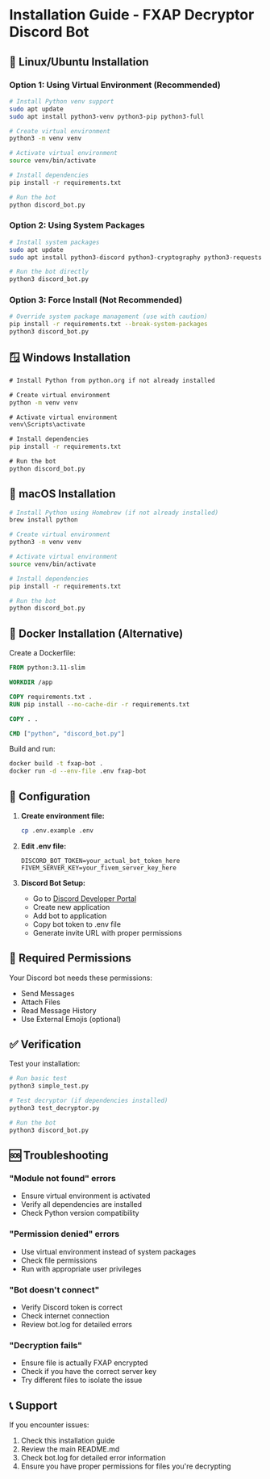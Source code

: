# Installation Guide - FXAP Decryptor Discord Bot

## 🐧 Linux/Ubuntu Installation

### Option 1: Using Virtual Environment (Recommended)

```bash
# Install Python venv support
sudo apt update
sudo apt install python3-venv python3-pip python3-full

# Create virtual environment
python3 -m venv venv

# Activate virtual environment
source venv/bin/activate

# Install dependencies
pip install -r requirements.txt

# Run the bot
python discord_bot.py
```

### Option 2: Using System Packages

```bash
# Install system packages
sudo apt update
sudo apt install python3-discord python3-cryptography python3-requests python3-dotenv

# Run the bot directly
python3 discord_bot.py
```

### Option 3: Force Install (Not Recommended)

```bash
# Override system package management (use with caution)
pip install -r requirements.txt --break-system-packages
python3 discord_bot.py
```

## 🪟 Windows Installation

```cmd
# Install Python from python.org if not already installed

# Create virtual environment
python -m venv venv

# Activate virtual environment
venv\Scripts\activate

# Install dependencies
pip install -r requirements.txt

# Run the bot
python discord_bot.py
```

## 🍎 macOS Installation

```bash
# Install Python using Homebrew (if not already installed)
brew install python

# Create virtual environment
python3 -m venv venv

# Activate virtual environment
source venv/bin/activate

# Install dependencies
pip install -r requirements.txt

# Run the bot
python discord_bot.py
```

## 🐳 Docker Installation (Alternative)

Create a Dockerfile:

```dockerfile
FROM python:3.11-slim

WORKDIR /app

COPY requirements.txt .
RUN pip install --no-cache-dir -r requirements.txt

COPY . .

CMD ["python", "discord_bot.py"]
```

Build and run:

```bash
docker build -t fxap-bot .
docker run -d --env-file .env fxap-bot
```

## 🔧 Configuration

1. **Create environment file:**
   ```bash
   cp .env.example .env
   ```

2. **Edit .env file:**
   ```
   DISCORD_BOT_TOKEN=your_actual_bot_token_here
   FIVEM_SERVER_KEY=your_fivem_server_key_here
   ```

3. **Discord Bot Setup:**
   - Go to [Discord Developer Portal](https://discord.com/developers/applications)
   - Create new application
   - Add bot to application
   - Copy bot token to .env file
   - Generate invite URL with proper permissions

## 🎯 Required Permissions

Your Discord bot needs these permissions:
- Send Messages
- Attach Files
- Read Message History
- Use External Emojis (optional)

## ✅ Verification

Test your installation:

```bash
# Run basic test
python3 simple_test.py

# Test decryptor (if dependencies installed)
python3 test_decryptor.py

# Run the bot
python3 discord_bot.py
```

## 🆘 Troubleshooting

### "Module not found" errors
- Ensure virtual environment is activated
- Verify all dependencies are installed
- Check Python version compatibility

### "Permission denied" errors
- Use virtual environment instead of system packages
- Check file permissions
- Run with appropriate user privileges

### "Bot doesn't connect"
- Verify Discord token is correct
- Check internet connection
- Review bot.log for detailed errors

### "Decryption fails"
- Ensure file is actually FXAP encrypted
- Check if you have the correct server key
- Try different files to isolate the issue

## 📞 Support

If you encounter issues:
1. Check this installation guide
2. Review the main README.md
3. Check bot.log for detailed error information
4. Ensure you have proper permissions for files you're decrypting